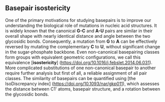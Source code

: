 ## Basepair isostericity

One of the primary motivations for studying basepairs is to improve our understanding the biological role of mutations in nucleic acid structures.
It is widely known that the canonical **G-C** and **A-U** pairs are similar in their overall shape with nearly identical distance and angle between the two glycosidic bonds.
Consequently, a mutation from **G** to **A** can be effectively reversed by mutating the complementary **C** to **U**, without significant change in the sugar-phosphate backbone.
Even non-canonical basepairing classes form groups with equivalent geometric configurations, we call this equivalence [**isostericity**]
(https://doi.org/10.1016/j.febslet.2014.06.031).
More complicated substitutions of one non-canonical basepair to another require further analysis but first of all, a reliable assignment of all pair classes.
The similarity of basepairs can be quantified using [the IsoDiscrepancy index]
(https://doi.org/10.1093/nar/gkp011), which assesses the distance
between C1' atoms, basepair structure, and a rotation between the glycosidic bonds.
<!-- The publication {{{REFERENCE}}} also includes similarity tables for the entire cWW family, which can be found in Tables 3 and 5 {{{WHAT TABLES, WHERE???}}}.  -->

<!-- Tools like [Infernal](https://doi.org/10.1093/bioinformatics/btp157) can utilize structural information (albeit in the form of an MSA) -->


<!-- maybe?: CM/Infernal alignment/search něco? {{{NE STACI}}} -->
